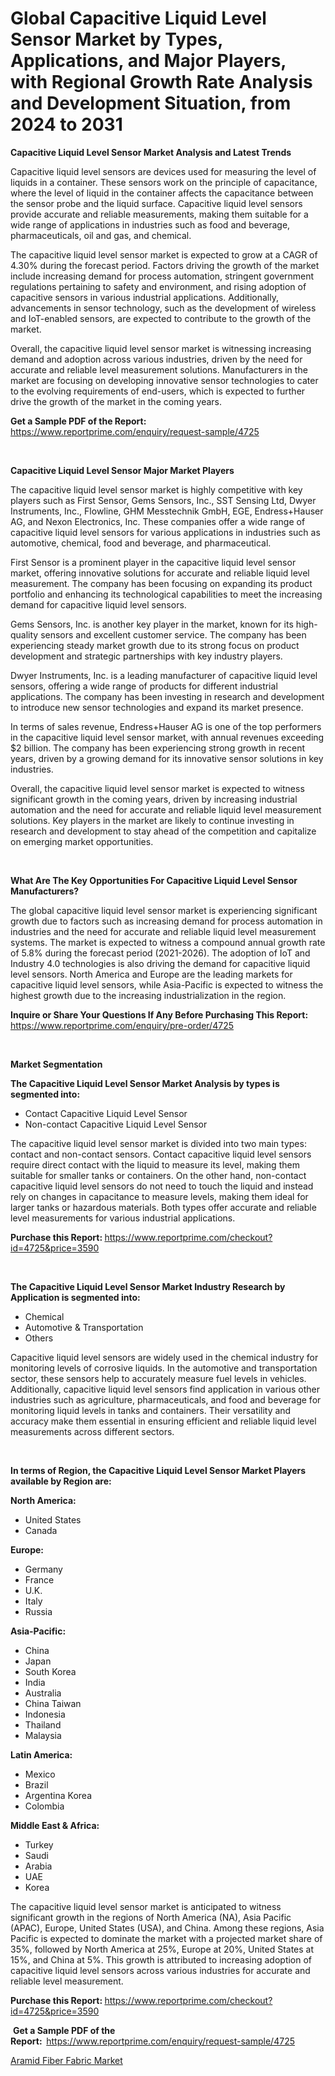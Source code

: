 <p><h1>Global Capacitive Liquid Level Sensor Market by Types, Applications, and Major Players, with Regional Growth Rate Analysis and Development Situation, from 2024 to 2031</h1></p><p><strong>Capacitive Liquid Level Sensor Market Analysis and Latest Trends</strong></p>
<p><p>Capacitive liquid level sensors are devices used for measuring the level of liquids in a container. These sensors work on the principle of capacitance, where the level of liquid in the container affects the capacitance between the sensor probe and the liquid surface. Capacitive liquid level sensors provide accurate and reliable measurements, making them suitable for a wide range of applications in industries such as food and beverage, pharmaceuticals, oil and gas, and chemical.</p><p>The capacitive liquid level sensor market is expected to grow at a CAGR of 4.30% during the forecast period. Factors driving the growth of the market include increasing demand for process automation, stringent government regulations pertaining to safety and environment, and rising adoption of capacitive sensors in various industrial applications. Additionally, advancements in sensor technology, such as the development of wireless and IoT-enabled sensors, are expected to contribute to the growth of the market.</p><p>Overall, the capacitive liquid level sensor market is witnessing increasing demand and adoption across various industries, driven by the need for accurate and reliable level measurement solutions. Manufacturers in the market are focusing on developing innovative sensor technologies to cater to the evolving requirements of end-users, which is expected to further drive the growth of the market in the coming years.</p></p>
<p><strong>Get a Sample PDF of the Report:&nbsp;</strong> <a href="https://www.reportprime.com/enquiry/request-sample/4725">https://www.reportprime.com/enquiry/request-sample/4725</a></p>
<p>&nbsp;</p>
<p><strong>Capacitive Liquid Level Sensor Major Market Players</strong></p>
<p><p>The capacitive liquid level sensor market is highly competitive with key players such as First Sensor, Gems Sensors, Inc., SST Sensing Ltd, Dwyer Instruments, Inc., Flowline, GHM Messtechnik GmbH, EGE, Endress+Hauser AG, and Nexon Electronics, Inc. These companies offer a wide range of capacitive liquid level sensors for various applications in industries such as automotive, chemical, food and beverage, and pharmaceutical.</p><p>First Sensor is a prominent player in the capacitive liquid level sensor market, offering innovative solutions for accurate and reliable liquid level measurement. The company has been focusing on expanding its product portfolio and enhancing its technological capabilities to meet the increasing demand for capacitive liquid level sensors.</p><p>Gems Sensors, Inc. is another key player in the market, known for its high-quality sensors and excellent customer service. The company has been experiencing steady market growth due to its strong focus on product development and strategic partnerships with key industry players.</p><p>Dwyer Instruments, Inc. is a leading manufacturer of capacitive liquid level sensors, offering a wide range of products for different industrial applications. The company has been investing in research and development to introduce new sensor technologies and expand its market presence.</p><p>In terms of sales revenue, Endress+Hauser AG is one of the top performers in the capacitive liquid level sensor market, with annual revenues exceeding $2 billion. The company has been experiencing strong growth in recent years, driven by a growing demand for its innovative sensor solutions in key industries.</p><p>Overall, the capacitive liquid level sensor market is expected to witness significant growth in the coming years, driven by increasing industrial automation and the need for accurate and reliable liquid level measurement solutions. Key players in the market are likely to continue investing in research and development to stay ahead of the competition and capitalize on emerging market opportunities.</p></p>
<p>&nbsp;</p>
<p><strong>What Are The Key Opportunities For Capacitive Liquid Level Sensor Manufacturers?</strong></p>
<p><p>The global capacitive liquid level sensor market is experiencing significant growth due to factors such as increasing demand for process automation in industries and the need for accurate and reliable liquid level measurement systems. The market is expected to witness a compound annual growth rate of 5.8% during the forecast period (2021-2026). The adoption of IoT and Industry 4.0 technologies is also driving the demand for capacitive liquid level sensors. North America and Europe are the leading markets for capacitive liquid level sensors, while Asia-Pacific is expected to witness the highest growth due to the increasing industrialization in the region.</p></p>
<p><strong>Inquire or Share Your Questions If Any Before Purchasing This Report:</strong> <a href="https://www.reportprime.com/enquiry/pre-order/4725">https://www.reportprime.com/enquiry/pre-order/4725</a></p>
<p>&nbsp;</p>
<p><strong>Market Segmentation</strong></p>
<p><strong>The Capacitive Liquid Level Sensor Market Analysis by types is segmented into:</strong></p>
<p><ul><li>Contact Capacitive Liquid Level Sensor</li><li>Non-contact Capacitive Liquid Level Sensor</li></ul></p>
<p><p>The capacitive liquid level sensor market is divided into two main types: contact and non-contact sensors. Contact capacitive liquid level sensors require direct contact with the liquid to measure its level, making them suitable for smaller tanks or containers. On the other hand, non-contact capacitive liquid level sensors do not need to touch the liquid and instead rely on changes in capacitance to measure levels, making them ideal for larger tanks or hazardous materials. Both types offer accurate and reliable level measurements for various industrial applications.</p></p>
<p><strong>Purchase this Report:&nbsp;</strong><a href="https://www.reportprime.com/checkout?id=4725&price=3590">https://www.reportprime.com/checkout?id=4725&price=3590</a></p>
<p>&nbsp;</p>
<p><strong>The Capacitive Liquid Level Sensor Market Industry Research by Application is segmented into:</strong></p>
<p><ul><li>Chemical</li><li>Automotive & Transportation</li><li>Others</li></ul></p>
<p><p>Capacitive liquid level sensors are widely used in the chemical industry for monitoring levels of corrosive liquids. In the automotive and transportation sector, these sensors help to accurately measure fuel levels in vehicles. Additionally, capacitive liquid level sensors find application in various other industries such as agriculture, pharmaceuticals, and food and beverage for monitoring liquid levels in tanks and containers. Their versatility and accuracy make them essential in ensuring efficient and reliable liquid level measurements across different sectors.</p></p>
<p>&nbsp;</p>
<p><strong>In terms of Region, the Capacitive Liquid Level Sensor Market Players available by Region are:</strong></p>
<p>
    <p> <strong> North America: </strong>
        <ul>
            <li>United States</li>
            <li>Canada</li>
        </ul>
        </p> 
    <p> <strong> Europe: </strong>
        <ul>
            <li>Germany</li>
            <li>France</li>
            <li>U.K.</li>
            <li>Italy</li>
            <li>Russia</li>
        </ul>
        </p> 
    <p> <strong> Asia-Pacific: </strong>
        <ul>
            <li>China</li>
            <li>Japan</li>
            <li>South Korea</li>
            <li>India</li>
            <li>Australia</li>
            <li>China Taiwan</li>
            <li>Indonesia</li>
            <li>Thailand</li>
            <li>Malaysia</li>
        </ul>
        </p> 
    <p> <strong> Latin America: </strong>
        <ul>
            <li>Mexico</li>
            <li>Brazil</li>
            <li>Argentina Korea</li>
            <li>Colombia</li>
        </ul>
        </p> 
    <p> <strong> Middle East & Africa: </strong>
        <ul>
            <li>Turkey</li>
            <li>Saudi</li>
            <li>Arabia</li>
            <li>UAE</li>
            <li>Korea</li>
        </ul>
    </p>
    </p>
<p><p>The capacitive liquid level sensor market is anticipated to witness significant growth in the regions of North America (NA), Asia Pacific (APAC), Europe, United States (USA), and China. Among these regions, Asia Pacific is expected to dominate the market with a projected market share of 35%, followed by North America at 25%, Europe at 20%, United States at 15%, and China at 5%. This growth is attributed to increasing adoption of capacitive liquid level sensors across various industries for accurate and reliable level measurement.</p></p>
<p><strong>Purchase this Report: </strong><a href="https://www.reportprime.com/checkout?id=4725&price=3590">https://www.reportprime.com/checkout?id=4725&price=3590</a></p>
<p>&nbsp;<strong>Get a Sample PDF of the Report:&nbsp;&nbsp;</strong><a href="https://www.reportprime.com/enquiry/request-sample/4725">https://www.reportprime.com/enquiry/request-sample/4725</a></p>
<p><strong></strong></p>
<p><p><a href="https://bubble-tree-ea4.notion.site/Aramid-Fiber-Fabric-Market-Size-Furnishes-Valuable-Information-Encompassing-Market-Share-Market-Tre-a74c5b2afb9c41ee8879c58d92e13b3e">Aramid Fiber Fabric Market</a></p></p>